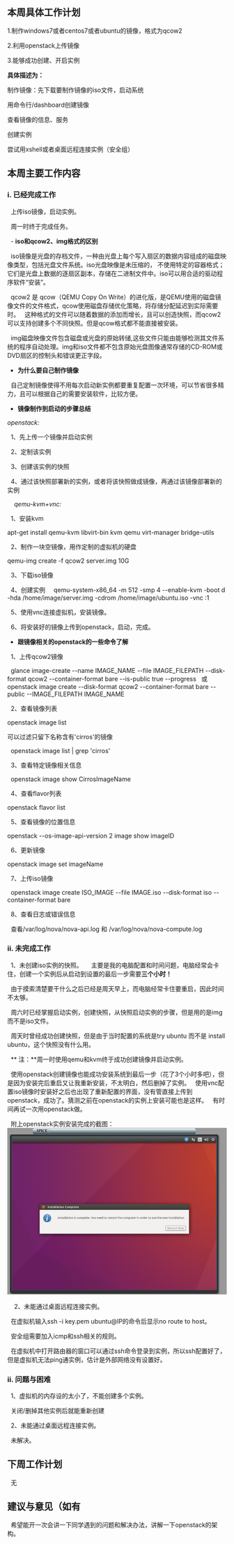 ## 本周具体工作计划

1.制作windows7或者centos7或者ubuntu的镜像，格式为qcow2

2.利用openstack上传镜像

3.能够成功创建、开启实例

**具体描述为：**

制作镜像：先下载要制作镜像的iso文件，启动系统

用命令行/dashboard创建镜像

查看镜像的信息、服务

创建实例

尝试用xshell或者桌面远程连接实例（安全组）

## 本周主要工作内容

### i. 已经完成工作
   
   上传iso镜像，启动实例。
   
   周一时终于完成任务。
 
 
   - **iso和qcow2、img格式的区别**
   
   iso镜像是光盘的存档文件，一种由光盘上每个写入扇区的数据内容组成的磁盘映像类型，包括光盘文件系统。iso光盘映像是未压缩的，
   不使用特定的容器格式；它们是光盘上数据的逐扇区副本，存储在二进制文件中。iso可以用合适的驱动程序软件“安装”。
   
   qcow2 是 qcow（QEMU Copy On Write）的进化版，是QEMU使用的磁盘镜像文件的文件格式，qcow使用磁盘存储优化策略，将存储分配延迟到实际需要时。
   这种格式的文件可以随着数据的添加而增长，且可以创造快照，而qcow2可以支持创建多个不同快照。但是qcow格式都不能直接被安装。
   
   
   img磁盘映像文件包含磁盘或光盘的原始转储,这些文件只能由能够检测其文件系统的程序自动处理。img和iso文件都不包含原始光盘图像通常存储的CD-ROM或DVD扇区的控制头和错误更正字段。
   
   - **为什么要自己制作镜像**
   
   自己定制镜像使得不用每次启动新实例都要重复配置一次环境，可以节省很多精力，且可以根据自己的需要安装软件，比较方便。
   
   - **镜像制作到启动的步骤总结**
   
   *openstack:*
   
   1、先上传一个镜像并启动实例
   
   2、定制该实例
   
   3、创建该实例的快照
   
   4、通过该快照部署新的实例，或者将该快照做成镜像，再通过该镜像部署新的实例
   
   
   *qemu-kvm+vnc:*
   
   1、安装kvm 
   
   apt-get install qemu-kvm libvirt-bin kvm qemu virt-manager bridge-utils
   
   2、制作一块空镜像，用作定制的虚拟机的硬盘
   
   qemu-img create -f qcow2 server.img 10G
   
   3、下载iso镜像
   
   
   4、创建实例
   
   qemu-system-x86_64 -m 512 -smp 4 --enable-kvm -boot d -hda /home/image/server.img -cdrom /home/image/ubuntu.iso -vnc :1
   
   5、使用vnc连接虚拟机，安装镜像。
   
   6、将安装好的镜像上传到openstack，启动，完成。
   
   - **跟镜像相关的openstack的一些命令了解**
   
   1、上传qcow2镜像
   
   glance image-create --name IMAGE_NAME --file IMAGE_FILEPATH --disk-format qcow2 --container-format bare --is-public true --progress 
   或 openstack image create --disk-format qcow2 --container-format bare --public --IMAGE_FILEPATH IMAGE_NAME
   
   2、查看镜像列表
   
   openstack image list
   
   可以过滤只留下名称含有'cirros'的镜像
   
   openstack image list | grep 'cirros' 
   
   3、查看特定镜像相关信息
   
   openstack image show CirrosImageName
   
   4、查看flavor列表
   
   openstack flavor list
   
   5、查看镜像的位置信息
   
   openstack --os-image-api-version 2 image show imageID
   
   6、更新镜像
   
   openstack image set imageName
   
   7、上传iso镜像
   
   openstack image create ISO_IMAGE --file IMAGE.iso --disk-format iso --container-format bare
   
   8、查看日志或错误信息
   
   查看/var/log/nova/nova-api.log 和 /var/log/nova/nova-compute.log
   
 
### ii. 未完成工作

   1、未创建iso实例的快照。
   
   主要是我的电脑配置和时间问题，电脑经常会卡住，创建一个实例后从启动到设置的最后一步需要**三个小时！**
   
   由于摸索清楚要干什么之后已经是周天早上，而电脑经常卡住要重启，因此时间不太够。
   
   周六时已经掌握启动实例，创建快照，从快照启动实例的步骤，但是用的是img而不是iso文件。
   
   周天时曾经成功创建快照，但是由于当时配置的系统是try ubuntu 而不是 install ubuntu，这个快照没有什么用。
   
   ** 注：**周一时使用qemu和kvm终于成功创建镜像并启动实例。
   
   使用openstack创建镜像也能成功安装系统到最后一步（花了3个小时多吧），但是因为安装完后重启又让我重新安装，不太明白，然后删掉了实例。
   使用vnc配置iso镜像时安装好之后也出现了重新配置的界面，没有管直接上传到openstack，成功了。猜测之前在openstack的实例上安装可能也是这样。
   有时间再试一次用openstack做。
   
   附上openstack实例安装完成的截图：
   ![5](https://github.com/CourseCloudDesktop/cloudDesktop/blob/mlp-develop/task3/images/5.PNG)
   
   
   
   2、未能通过桌面远程连接实例。
   
   在虚拟机输入ssh -i key.pem ubuntu@IP的命令后显示no route to host。
   
   安全组需要加入icmp和ssh相关的规则。
   
   在虚拟机中打开路由器的窗口可以通过ssh命令登录到实例，所以ssh配置好了，但是虚拟机无法ping通实例，估计是外部网络没有设置好。
   
### ii. 问题与困难
   
   1、虚拟机的内存设的太小了，不能创建多个实例。
   
   关闭/删掉其他实例后就能重新创建
   
   2、未能通过桌面远程连接实例。
   
   未解决。
 
## 下周工作计划

   无

## 建议与意见（如有
   
   希望能开一次会讲一下同学遇到的问题和解决办法，讲解一下openstack的架构。
